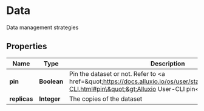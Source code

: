 

# Data

Data management strategies
## Properties

Name | Type | Description | Notes
------------ | ------------- | ------------- | -------------
**pin** | **Boolean** | Pin the dataset or not. Refer to &lt;a href&#x3D;\&quot;https://docs.alluxio.io/os/user/stable/en/operation/User-CLI.html#pin\&quot;&gt;Alluxio User-CLI pin&lt;/a&gt; |  [optional]
**replicas** | **Integer** | The copies of the dataset |  [optional]




